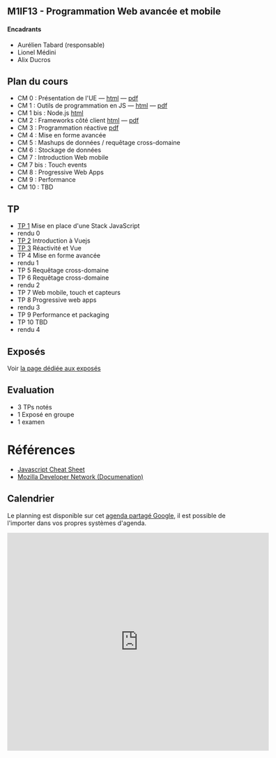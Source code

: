 ## M1IF13 - Programmation Web avancée et mobile

#### Encadrants
- Aurélien Tabard (responsable)
- Lionel Médini
- Alix Ducros

## Plan du cours

- CM 0 : Présentation de l'UE — [html](cours/cm0-intro) — [pdf](cours/cm0-intro.pdf)
- CM 1 : Outils de programmation en JS — [html](cours/cm1-stackjs) —  [pdf](cours/cm1-stackjs.pdf)
- CM 1 bis : Node.js [html](https://liris.cnrs.fr/lionel.medini/enseignement/M1IF13/CM/CM/CM_Nodejs.html)
- CM 2 : Frameworks côté client [html](cours/cm2-frameworks) — [pdf](cours/cm2-frameworks.pdf)
- CM 3 : Programmation réactive [pdf](cours/cm3-reactivity.pdf)
- CM 4 : Mise en forme avancée
- CM 5 : Mashups de données / requêtage cross-domaine
- CM 6 : Stockage de données 
- CM 7 : Introduction Web mobile
- CM 7 bis : Touch events
- CM 8 : Progressive Web Apps
- CM 9 : Performance
- CM 10 : TBD
<!-- - CM 10 : Web messaging
- CM 10 bis : WebSockets
 -->

## TP

- [TP 1](TP1) Mise en place d'une Stack JavaScript
- rendu 0
- [TP 2](TP2) Introduction à Vuejs
- [TP 3](TP3) Réactivité et Vue
- TP 4 Mise en forme avancée
- rendu 1
- TP 5 Requêtage cross-domaine
- TP 6 Requêtage cross-domaine
- rendu 2
- TP 7 Web mobile, touch et capteurs
- TP 8 Progressive web apps
- rendu 3
- TP 9 Performance et packaging
- TP 10 TBD
- rendu 4

## Exposés
Voir [la page dédiée aux exposés](exposes)

## Evaluation

- 3 TPs notés
- 1 Exposé en groupe
- 1 examen

# Références

- [Javascript Cheat Sheet](https://mbeaudru.github.io/modern-js-cheatsheet/)
- [Mozilla Developer Network (Documenation)](https://developer.mozilla.org/)


## Calendrier
Le planning est disponible sur cet [agenda partagé Google](https://calendar.google.com/calendar?cid=ZWZoNmg0ZWplaXBncjdtaTgzNjEwaXRmNm9AZ3JvdXAuY2FsZW5kYXIuZ29vZ2xlLmNvbQ), il est possible de l'importer dans vos propres systèmes d'agenda.

<iframe src="https://calendar.google.com/calendar/embed?title=M1IF13&amp;showPrint=0&amp;showCalendars=0&amp;showTz=0&amp;height=500&amp;wkst=2&amp;bgcolor=%23FFFFFF&amp;src=efh6h4ejeipgr7mi83610itf6o%40group.calendar.google.com&amp;color=%238C500B&amp;ctz=Europe%2FBerlin" style="border-width:0" width="600" height="500" frameborder="0" scrolling="no"></iframe>
